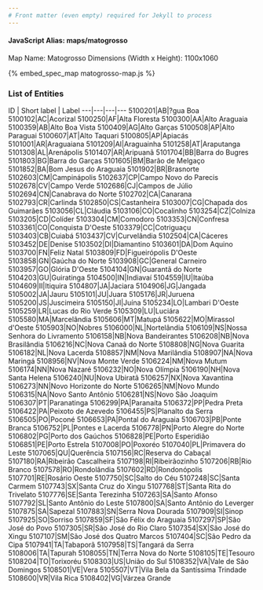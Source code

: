 ```yaml
---
# Front matter (even empty) required for Jekyll to process
---
```


#### JavaScript Alias: maps/matogrosso

Map Name: Matogrosso
Dimensions (Width x Height): 1100x1060



{% embed_spec_map matogrosso-map.js %}

### List of Entities

ID | Short label | Label
---|---|---|---
5100201|AB|?gua Boa
5100102|AC|Acorizal
5100250|AF|Alta Floresta
5100300|AA|Alto Araguaia
5100359|AB|Alto Boa Vista
5100409|AG|Alto Garças
5100508|AP|Alto Paraguai
5100607|AT|Alto Taquari
5100805|AP|Apiacás
5101001|AR|Araguaiana
5101209|AI|Araguainha
5101258|AT|Araputanga
5101308|AL|Arenápolis
5101407|AR|Aripuanã
5101704|BB|Barra do Bugres
5101803|BG|Barra do Garças
5101605|BM|Barão de Melgaço
5101852|BA|Bom Jesus do Araguaia
5101902|BR|Brasnorte
5102603|CM|Campinápolis
5102637|CP|Campo Novo do Parecis
5102678|CV|Campo Verde
5102686|CJ|Campos de Júlio
5102694|CN|Canabrava do Norte
5102702|CA|Canarana
5102793|CR|Carlinda
5102850|CS|Castanheira
5103007|CG|Chapada dos Guimarães
5103056|CL|Cláudia
5103106|CO|Cocalinho
5103254|CZ|Colniza
5103205|CD|Colíder
5103304|CM|Comodoro
5103353|CN|Confresa
5103361|CO|Conquista D'Oeste
5103379|CC|Cotriguaçu
5103403|CB|Cuiabá
5103437|CV|Curvelândia
5102504|CA|Cáceres
5103452|DE|Denise
5103502|DI|Diamantino
5103601|DA|Dom Aquino
5103700|FN|Feliz Natal
5103809|FD|Figueirópolis D'Oeste
5103858|GN|Gaúcha do Norte
5103908|GC|General Carneiro
5103957|GO|Glória D'Oeste
5104104|GN|Guarantã do Norte
5104203|GU|Guiratinga
5104500|IN|Indiavaí
5104559|IU|Itaúba
5104609|II|Itiquira
5104807|JA|Jaciara
5104906|JG|Jangada
5105002|JA|Jauru
5105101|JU|Juara
5105176|JR|Juruena
5105200|JS|Juscimeira
5105150|JI|Juína
5105234|LO|Lambari D'Oeste
5105259|LR|Lucas do Rio Verde
5105309|LU|Luciára
5105580|MA|Marcelândia
5105606|MT|Matupá
5105622|MO|Mirassol d'Oeste
5105903|NO|Nobres
5106000|NL|Nortelândia
5106109|NS|Nossa Senhora do Livramento
5106158|NB|Nova Bandeirantes
5106208|NB|Nova Brasilândia
5106216|NC|Nova Canaã do Norte
5108808|NG|Nova Guarita
5106182|NL|Nova Lacerda
5108857|NM|Nova Marilândia
5108907|NA|Nova Maringá
5108956|NV|Nova Monte Verde
5106224|NM|Nova Mutum
5106174|NN|Nova Nazaré
5106232|NO|Nova Olímpia
5106190|NH|Nova Santa Helena
5106240|NU|Nova Ubiratã
5106257|NX|Nova Xavantina
5106273|NN|Novo Horizonte do Norte
5106265|NM|Novo Mundo
5106315|NA|Novo Santo Antônio
5106281|NS|Novo São Joaquim
5106307|PT|Paranatinga
5106299|PA|Paranaíta
5106372|PP|Pedra Preta
5106422|PA|Peixoto de Azevedo
5106455|PS|Planalto da Serra
5106505|PO|Poconé
5106653|PA|Pontal do Araguaia
5106703|PB|Ponte Branca
5106752|PL|Pontes e Lacerda
5106778|PN|Porto Alegre do Norte
5106802|PG|Porto dos Gaúchos
5106828|PE|Porto Esperidião
5106851|PE|Porto Estrela
5107008|PO|Poxoréo
5107040|PL|Primavera do Leste
5107065|QU|Querência
5107156|RC|Reserva do Cabaçal
5107180|RA|Ribeirão Cascalheira
5107198|RI|Ribeirãozinho
5107206|RB|Rio Branco
5107578|RO|Rondolândia
5107602|RD|Rondonópolis
5107701|RE|Rosário Oeste
5107750|SC|Salto do Céu
5107248|SC|Santa Carmem
5107743|SX|Santa Cruz do Xingu
5107768|ST|Santa Rita do Trivelato
5107776|SE|Santa Terezinha
5107263|SA|Santo Afonso
5107792|SL|Santo Antônio do Leste
5107800|SA|Santo Antônio do Leverger
5107875|SA|Sapezal
5107883|SN|Serra Nova Dourada
5107909|SI|Sinop
5107925|SO|Sorriso
5107859|SF|São Félix do Araguaia
5107297|SP|São José do Povo
5107305|SR|São José do Rio Claro
5107354|SX|São José do Xingu
5107107|SM|São José dos Quatro Marcos
5107404|SC|São Pedro da Cipa
5107941|TA|Tabaporã
5107958|TS|Tangará da Serra
5108006|TA|Tapurah
5108055|TN|Terra Nova do Norte
5108105|TE|Tesouro
5108204|TO|Torixoréu
5108303|US|União do Sul
5108352|VA|Vale de São Domingos
5108501|VE|Vera
5105507|VT|Vila Bela da Santíssima Trindade
5108600|VR|Vila Rica
5108402|VG|Várzea Grande

